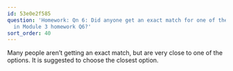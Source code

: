 ```yaml
---
id: 53e0e2f585
question: 'Homework: Qn 6: Did anyone get an exact match for one of the options given
  in Module 3 homework Q6?'
sort_order: 40
---
```


Many people aren’t getting an exact match, but are very close to one of the options. It is suggested to choose the closest option.